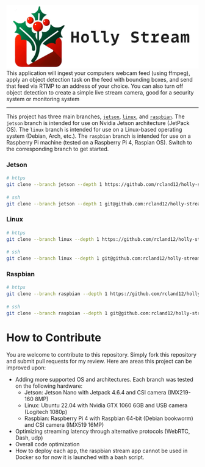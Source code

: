 <img src="./logo.png" alt="Failed to load image." style="width: auto;">
This application will ingest your computers webcam feed (using ffmpeg), apply an object detection task on the feed with bounding boxes, and send that feed via RTMP to an address of your choice. You can also turn off object detection to create a simple live stream camera, good for a security system or monitoring system

---

This project has three main branches, [`jetson`](https://github.com/rcland12/holly-stream/tree/jetson), [`linux`](https://github.com/rcland12/holly-stream/tree/linux), and [`raspbian`](https://github.com/rcland12/holly-stream/tree/raspbian). The `jetson` branch is intended for use on Nvidia Jetson architecture (JetPack OS). The `linux` branch is intended for use on a Linux-based operating system (Debian, Arch, etc.). The `raspbian` branch is intended for use on a Raspberry Pi machine (tested on a Raspberry Pi 4, Raspian OS). Switch to the corresponding branch to get started.

### Jetson
```bash
# https
git clone --branch jetson --depth 1 https://github.com/rcland12/holly-stream.git

# ssh
git clone --branch jetson --depth 1 git@github.com:rcland12/holly-stream.git
```

### Linux
```bash
# https
git clone --branch linux --depth 1 https://github.com/rcland12/holly-stream.git

# ssh
git clone --branch linux --depth 1 git@github.com:rcland12/holly-stream.git
```

### Raspbian
```bash
# https
git clone --branch raspbian --depth 1 https://github.com/rcland12/holly-stream.git

# ssh
git clone --branch raspbian --depth 1 git@github.com:rcland12/holly-stream.git
```

# How to Contribute
You are welcome to contribute to this repository. Simply fork this repository and submit pull requests for my review. Here are areas this project can be improved upon:

* Adding more supported OS and architectures. Each branch was tested on the following hardware:
    * Jetson: Jetson Nano with Jetpack 4.6.4 and CSI camera (IMX219-160 8MP)
    * Linux: Ubuntu 22.04 with Nvidia GTX 1060 6GB and USB camera (Logitech 1080p)
    * Raspbian: Raspberry Pi 4 with Raspbian 64-bit (Debian bookworm) and CSI camera (IMX519 16MP)
* Optimizing streaming latency through alternative protocols (WebRTC, Dash, udp)
* Overall code optimization
* How to deploy each app, the raspbian stream app cannot be used in Docker so for now it is launched with a bash script.